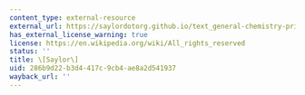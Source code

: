 ```yaml
---
content_type: external-resource
external_url: https://saylordotorg.github.io/text_general-chemistry-principles-patterns-and-applications-v1.0/s05-05-the-atom.html
has_external_license_warning: true
license: https://en.wikipedia.org/wiki/All_rights_reserved
status: ''
title: \[Saylor\]
uid: 286b9d22-b3d4-417c-9cb4-ae8a2d541937
wayback_url: ''
---
```

